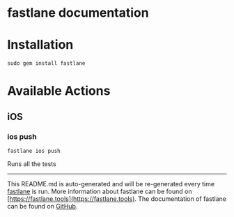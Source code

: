 fastlane documentation
================
# Installation
```
sudo gem install fastlane
```
# Available Actions
## iOS
### ios push
```
fastlane ios push
```
Runs all the tests

----

This README.md is auto-generated and will be re-generated every time [fastlane](https://fastlane.tools) is run.
More information about fastlane can be found on [https://fastlane.tools](https://fastlane.tools).
The documentation of fastlane can be found on [GitHub](https://github.com/fastlane/fastlane/tree/master/fastlane).
